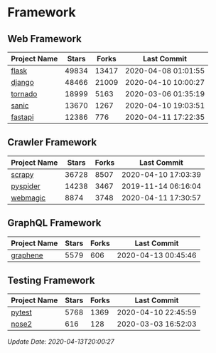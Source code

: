 # Framework

## Web Framework

| Project Name | Stars | Forks | Last Commit |
| ------------ | ----- | ----- | ----------- |
| [flask](https://github.com/pallets/flask) | 49834 | 13417 | 2020-04-08 01:01:55 |
| [django](https://github.com/django/django) | 48466 | 21009 | 2020-04-10 10:00:27 |
| [tornado](https://github.com/tornadoweb/tornado) | 18999 | 5163 | 2020-03-06 01:35:19 |
| [sanic](https://github.com/huge-success/sanic) | 13670 | 1267 | 2020-04-10 19:03:51 |
| [fastapi](https://github.com/tiangolo/fastapi) | 12386 | 776 | 2020-04-11 17:22:35 |

## Crawler Framework

| Project Name | Stars | Forks | Last Commit |
| ------------ | ----- | ----- | ----------- |
| [scrapy](https://github.com/scrapy/scrapy) | 36728 | 8507 | 2020-04-10 17:03:39 |
| [pyspider](https://github.com/binux/pyspider) | 14238 | 3467 | 2019-11-14 06:16:04 |
| [webmagic](https://github.com/code4craft/webmagic) | 8874 | 3748 | 2020-04-11 17:30:57 |

## GraphQL Framework

| Project Name | Stars | Forks | Last Commit |
| ------------ | ----- | ----- | ----------- |
| [graphene](https://github.com/graphql-python/graphene) | 5579 | 606 | 2020-04-13 00:45:46 |

## Testing Framework

| Project Name | Stars | Forks | Last Commit |
| ------------ | ----- | ----- | ----------- |
| [pytest](https://github.com/pytest-dev/pytest) | 5768 | 1369 | 2020-04-10 22:45:59 |
| [nose2](https://github.com/nose-devs/nose2) | 616 | 128 | 2020-03-03 16:52:03 |

*Update Date: 2020-04-13T20:00:27*